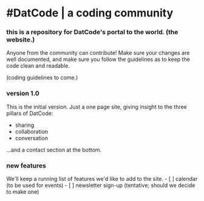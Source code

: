 # #DatCode | a coding community
### this is a repository for DatCode's portal to the world. (the website.)

Anyone from the community can contribute! Make sure your changes are well documented, and make sure you follow the guidelines as to keep the code clean and readable.

(coding guidelines to come.)

### version 1.0
This is the initial version. Just a one page site, giving insight to the three pillars of DatCode:
   * sharing
   * collaboration
   * conversation

...and a contact section at the bottom.
    
### new features
We'll keep a running list of features we'd like to add to the site.
    - [ ] calendar (to be used for events)
    - [ ] newsletter sign-up (tentative; should we decide to make one)
        
   
